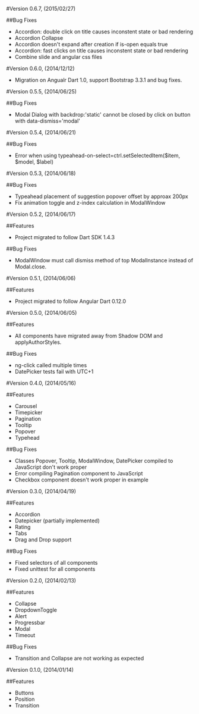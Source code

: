 #Version 0.6.7, (2015/02/27)

##Bug Fixes

- Accordion: double click on title causes inconstent state or bad rendering
- Accordion Collapse
- Accordion doesn't expand after creation if is-open equals true
- Accordion: fast clicks on title causes inconstent state or bad rendering
- Combine slide and angular css files

#Version 0.6.0, (2014/12/12)

- Migration on Angualr Dart 1.0, support Bootstrap 3.3.1 and bug fixes.

#Version 0.5.5, (2014/06/25)

##Bug Fixes

- Modal Dialog with backdrop:'static' cannot be closed by click on button with data-dismiss='modal'

#Version 0.5.4, (2014/06/21)

##Bug Fixes

- Error when using typeahead-on-select=ctrl.setSelectedItem($item, $model, $label)

#Version 0.5.3, (2014/06/18)

##Bug Fixes

- Typeahead placement of suggestion popover offset by approax 200px
- Fix animation toggle and z-index calculation in ModalWindow

#Version 0.5.2, (2014/06/17)

##Features

- Project migrated to follow Dart SDK 1.4.3

##Bug Fixes

- ModalWindow must call dismiss method of top ModalInstance instead of Modal.close.

#Version 0.5.1, (2014/06/06)

##Features

- Project migrated to follow Angular Dart 0.12.0

#Version 0.5.0, (2014/06/05)

##Features

- All components have migrated away from Shadow DOM and applyAuthorStyles.

##Bug Fixes

- ng-click called multiple times
- DatePicker tests fail with UTC+1

#Version 0.4.0, (2014/05/16)

##Features

- Carousel
- Timepicker
- Pagination
- Tooltip
- Popover
- Typehead

##Bug Fixes

- Classes Popover, Tooltip, ModalWindow, DatePicker compiled to JavaScript don't work proper
- Error compiling Pagination component to JavaScript
- Checkbox component doesn't work proper in example

#Version 0.3.0, (2014/04/19)

##Features

- Accordion
- Datepicker (partially implemented)
- Rating
- Tabs
- Drag and Drop support

##Bug Fixes

- Fixed selectors of all components
- Fixed unittest for all components

#Version 0.2.0, (2014/02/13)

##Features

- Collapse
- DropdownToggle
- Alert
- Progressbar
- Modal
- Timeout

##Bug Fixes

- Transition and Collapse are not working as expected

#Version 0.1.0, (2014/01/14)

##Features

- Buttons
- Position
- Transition

